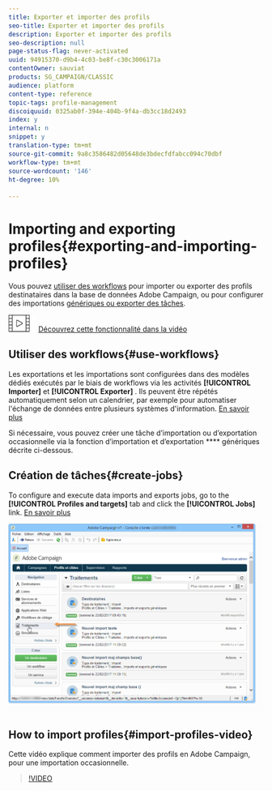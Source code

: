 ```yaml
---
title: Exporter et importer des profils
seo-title: Exporter et importer des profils
description: Exporter et importer des profils
seo-description: null
page-status-flag: never-activated
uuid: 94915370-d9b4-4c03-be8f-c30c3006171a
contentOwner: sauviat
products: SG_CAMPAIGN/CLASSIC
audience: platform
content-type: reference
topic-tags: profile-management
discoiquuid: 0325ab0f-394e-404b-9f4a-db3cc18d2493
index: y
internal: n
snippet: y
translation-type: tm+mt
source-git-commit: 9a8c3586482d05648de3bdecfdfabcc094c70dbf
workflow-type: tm+mt
source-wordcount: '146'
ht-degree: 10%

---
```



# Importing and exporting profiles{#exporting-and-importing-profiles}

Vous pouvez [utiliser des workflows](#use-workflows) pour importer ou exporter des profils destinataires dans la base de données Adobe Campaign, ou pour configurer des importations [génériques ou exporter des tâches](#create-jobs).

![](assets/do-not-localize/how-to-video.png) [Découvrez cette fonctionnalité dans la vidéo](#import-profiles-video)

## Utiliser des workflows{#use-workflows}

Les exportations et les importations sont configurées dans des modèles dédiés exécutés par le biais de workflows via les activités **[!UICONTROL Importer]** et **[!UICONTROL Exporter]** . Ils peuvent être répétés automatiquement selon un calendrier, par exemple pour automatiser l&#39;échange de données entre plusieurs systèmes d&#39;information. [En savoir plus](../../workflow/using/importing-data.md#best-practices-when-importing-data)

Si nécessaire, vous pouvez créer une tâche d’importation ou d’exportation occasionnelle via la fonction d’importation et d’exportation **** génériques décrite ci-dessous.

## Création de tâches{#create-jobs}

To configure and execute data imports and exports jobs, go to the **[!UICONTROL Profiles and targets]** tab and click the **[!UICONTROL Jobs]** link. [En savoir plus](../../platform/using/generic-imports-and-exports.md)

![](assets/s_ncs_user_interface_import_link.png)


## How to import profiles{#import-profiles-video}

Cette vidéo explique comment importer des profils en Adobe Campaign, pour une importation occasionnelle.

>[!VIDEO](https://video.tv.adobe.com/v/25608?quality=12)
